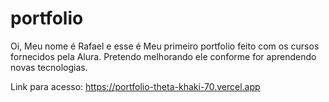 # portfolio
Oi, Meu nome é Rafael e esse é Meu primeiro portfolio feito com os cursos fornecidos pela Alura. Pretendo melhorando ele conforme for aprendendo novas tecnologias.

Link para acesso: https://portfolio-theta-khaki-70.vercel.app
